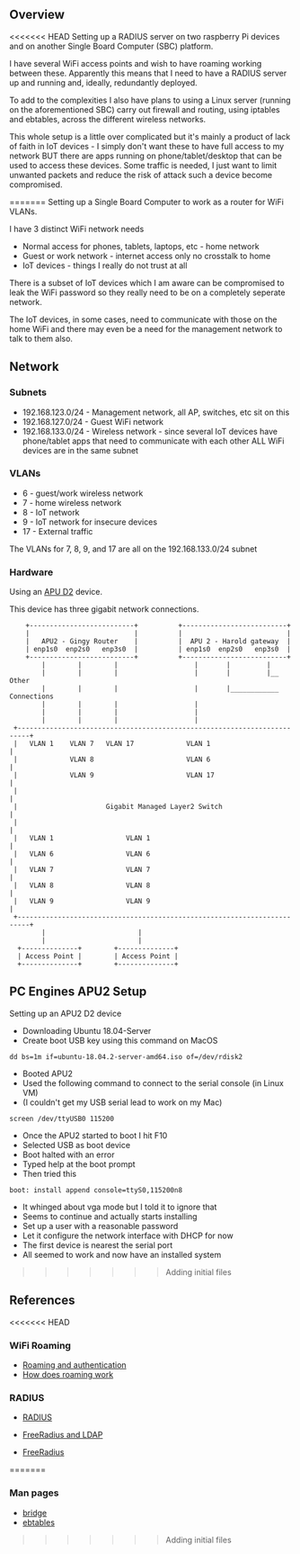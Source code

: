 ## Overview

<<<<<<< HEAD
Setting up a RADIUS server on two raspberry Pi devices and on another Single 
Board Computer (SBC) platform.

I have several WiFi access points and wish to have roaming working between 
these.  Apparently this means that I need to have a RADIUS server up and 
running and, ideally, redundantly deployed.

To add to the complexities I also have plans to using a Linux server (running
on the aforementioned SBC) carry out firewall and routing, using iptables and 
ebtables, across the different wireless networks.

This whole setup is a little over complicated but it's mainly a product of 
lack of faith in IoT devices - I simply don't want these to have full access 
to my network BUT there are apps running on phone/tablet/desktop that can be
used to access these devices.  Some traffic is needed, I just want to limit 
unwanted packets and reduce the risk of attack such a device become compromised.


=======
Setting up a Single Board Computer to work as a router for WiFi VLANs.

I have 3 distinct WiFi network needs

- Normal access for phones, tablets, laptops, etc - home network
- Guest or work network - internet access only no crosstalk to home
- IoT devices - things I really do not trust at all

There is a subset of IoT devices which I am aware can be compromised to leak 
the WiFi password so they really need to be on a completely seperate network.

The IoT devices, in some cases, need to communicate with those on the home WiFi
and there may even be a need for the management network to talk to them also.

## Network

### Subnets

- 192.168.123.0/24 - Management network, all AP, switches, etc sit on this
- 192.168.127.0/24 - Guest WiFi network
- 192.168.133.0/24 - Wireless network - since several IoT devices have phone/tablet apps that need to communicate with each other ALL WiFi devices are in the same subnet


### VLANs

- 6 - guest/work wireless network
- 7 - home wireless network
- 8 - IoT network
- 9 - IoT network for insecure devices
- 17 - External traffic 

The VLANs for 7, 8, 9, and 17 are all on the 192.168.133.0/24 subnet


### Hardware

Using an [APU D2](https://pcengines.ch/apu2d2.htm) device.

This device has three gigabit network connections.

```
    +--------------------------+          +--------------------------+ 
    |                          |          |                          |
    |   APU2 - Gingy Router    |          |  APU 2 - Harold gateway  |
    | enp1s0  enp2s0   enp3s0  |          | enp1s0  enp2s0   enp3s0  |
    +--------------------------+          +--------------------------+
        |        |        |                   |       |         | 
        |        |        |                   |       |         |__  Other
        |        |        |                   |       |____________ Connections
        |        |        |                   |
        |        |        |                   |
        |        |        |                   |
 +-------------------------------------------------------------------------+
 |   VLAN 1    VLAN 7   VLAN 17             VLAN 1                         |
 |             VLAN 8                       VLAN 6                         |
 |             VLAN 9                       VLAN 17                        |
 |                                                                         |
 |                      Gigabit Managed Layer2 Switch                      |
 |                                                                         |
 |   VLAN 1                  VLAN 1                                        |
 |   VLAN 6                  VLAN 6                                        |
 |   VLAN 7                  VLAN 7                                        | 
 |   VLAN 8                  VLAN 8                                        |
 |   VLAN 9                  VLAN 9                                        |
 +-------------------------------------------------------------------------+
        |                       | 
        |                       |
  +--------------+        +--------------+
  | Access Point |		  | Access Point |
  +--------------+		  +--------------+
```


## PC Engines APU2 Setup

Setting up an APU2 D2 device

* Downloading Ubuntu 18.04-Server
* Create boot USB key using this command on MacOS
 
```
dd bs=1m if=ubuntu-18.04.2-server-amd64.iso of=/dev/rdisk2
```

* Booted APU2
* Used the following command to connect to the serial console (in Linux VM)
* (I couldn't get my USB serial lead to work on my Mac)
 
```
screen /dev/ttyUSB0 115200
```

* Once the APU2 started to boot I hit F10
* Selected USB as boot device
* Boot halted with an error
* Typed help at the boot prompt
* Then tried this
 
```
boot: install append console=ttyS0,115200n8
```

* It whinged about vga mode but I told it to ignore that
* Seems to continue and actually starts installing
* Set up a user with a reasonable password
* Let it configure the network interface with DHCP for now
* The first device is nearest the serial port
* All seemed to work and now have an installed system
>>>>>>> Adding initial files


## References

<<<<<<< HEAD
### WiFi Roaming

* [Roaming and authentication](http://www.revolutionwifi.net/revolutionwifi/2012/02/wi-fi-roaming-analysis-part-2-roaming.html)
* [How does roaming work](https://www.hometoys.com/demystifying-wi-fi-roaming/)


### RADIUS

* [RADIUS](https://networkradius.com/blog/security/wifi-security-with-radius/)

* [FreeRadius and LDAP](https://www.tldp.org/HOWTO/archived/LDAP-Implementation-HOWTO/radius.html)
* [FreeRadius](http://freeradius.org)





=======
### Man pages

* [bridge](http://man7.org/linux/man-pages/man8/bridge.8.html)
* [ebtables](https://linux.die.net/man/8/ebtables)
>>>>>>> Adding initial files

